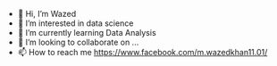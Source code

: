 - 👋 Hi, I’m Wazed
- 👀 I’m interested in data science 
- 🌱 I’m currently learning Data Analysis
- 💞️ I’m looking to collaborate on ...
- 📫 How to reach me https://www.facebook.com/m.wazedkhan11.01/

<!---
WazedKhan/WazedKhan is a ✨ special ✨ repository because its `README.md` (this file) appears on your GitHub profile.
You can click the Preview link to take a look at your changes.
--->
